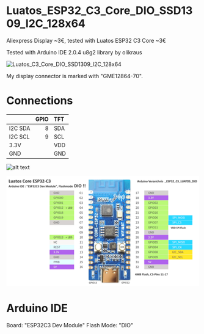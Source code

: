 # Luatos_ESP32_C3_Core_DIO_SSD1309_I2C_128x64

Aliexpress Display ~3€, tested with Luatos ESP32 C3 Core ~3€ 

Tested with Arduino IDE 2.0.4 u8g2 library by olikraus

![Luatos_C3_Core_DIO_SSD1309_I2C_128x64](pictures/tree/main/I2C_TFT.png)


My display connector is marked with "GME12864-70".


# Connections

|          | GPIO | TFT   |
| :------- | ---: | :---- |
| I2C SDA  |  8   | SDA   |
| I2C SCL  |  9   | SCL   |
| 3.3V     |      | VDD   |
| GND      |      | GND   |


![alt text](https://github.com/mboehmerm/[Luatos_C3_Core_DIO_SSD1309_I2C_128x64]/pictures/Luatos_ESP32_C3_Core.png)

![Luatos_C3_Core_DIO_SSD1309_I2C_128x64](pictures/Luatos_ESP32_C3_Core.png)

# Arduino IDE

Board: "ESP32C3 Dev Module" 
Flash Mode: "DIO"


